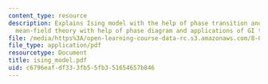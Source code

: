 ```yaml
---
content_type: resource
description: Explains Ising model with the help of phase transition and GI theory,
  mean-field theory with help of phase diagram and applications of GI theory.
file: /media/https%3A/open-learning-course-data-rc.s3.amazonaws.com/8-08-statistical-physics-ii-spring-2005/c6796eafdf333fb55fb351654657b846_ising_model.pdf
file_type: application/pdf
resourcetype: Document
title: ising_model.pdf
uid: c6796eaf-df33-3fb5-5fb3-51654657b846
---
```

